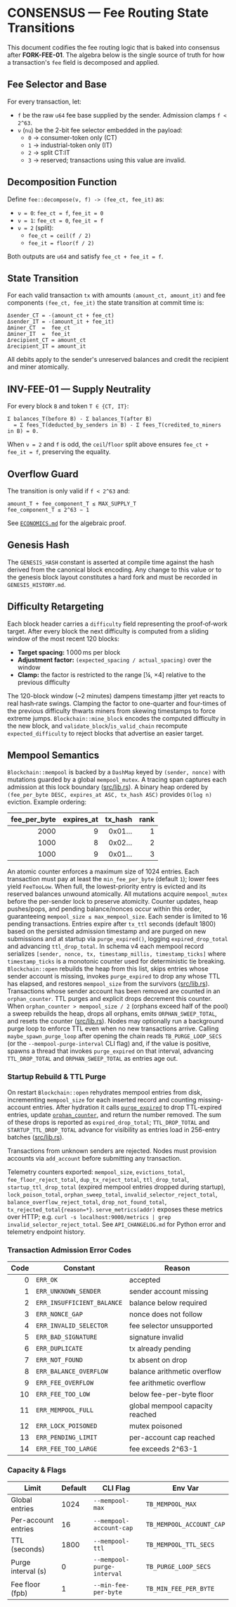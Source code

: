 # CONSENSUS — Fee Routing State Transitions

This document codifies the fee routing logic that is baked into consensus after **FORK-FEE-01**.  The algebra below is the single source of truth for how a transaction's `fee` field is decomposed and applied.

## Fee Selector and Base

For every transaction, let:

- `f` be the raw `u64` fee base supplied by the sender.  Admission clamps `f < 2^63`.
- `ν` (`nu`) be the 2-bit fee selector embedded in the payload:
  - `0` → consumer-token only (CT)
  - `1` → industrial-token only (IT)
  - `2` → split CT∶IT
  - `3` → reserved; transactions using this value are invalid.

## Decomposition Function

Define `fee::decompose(ν, f) -> (fee_ct, fee_it)` as:

- `ν = 0`: `fee_ct = f`, `fee_it = 0`
- `ν = 1`: `fee_ct = 0`, `fee_it = f`
- `ν = 2` (split):
  - `fee_ct = ceil(f / 2)`
  - `fee_it = floor(f / 2)`

Both outputs are `u64` and satisfy `fee_ct + fee_it = f`.

## State Transition

For each valid transaction `tx` with amounts `(amount_ct, amount_it)` and fee components `(fee_ct, fee_it)` the state transition at commit time is:

```
Δsender_CT = -(amount_ct + fee_ct)
Δsender_IT = -(amount_it + fee_it)
Δminer_CT  =  fee_ct
Δminer_IT  =  fee_it
Δrecipient_CT = amount_ct
Δrecipient_IT = amount_it
```

All debits apply to the sender's unreserved balances and credit the recipient and miner atomically.

## INV-FEE-01 — Supply Neutrality

For every block `B` and token `T ∈ {CT, IT}`:

```
Σ balances_T(before B) - Σ balances_T(after B)
  = Σ fees_T(deducted_by_senders in B) - Σ fees_T(credited_to_miners in B) = 0.
```

When `ν = 2` and `f` is odd, the `ceil`/`floor` split above ensures `fee_ct + fee_it = f`, preserving the equality.

## Overflow Guard

The transition is only valid if `f < 2^63` and:

```
amount_T + fee_component_T ≤ MAX_SUPPLY_T
fee_component_T ≤ 2^63 − 1
```

See [`ECONOMICS.md`](ECONOMICS.md#inv-fee-02) for the algebraic proof.

## Genesis Hash

The `GENESIS_HASH` constant is asserted at compile time against the hash derived from the canonical block encoding. Any change to this value or to the genesis block layout constitutes a hard fork and must be recorded in `GENESIS_HISTORY.md`.

## Difficulty Retargeting

Each block header carries a `difficulty` field representing the proof‑of‑work
target. After every block the next difficulty is computed from a sliding window
of the most recent 120 blocks:

- **Target spacing:** 1 000 ms per block
- **Adjustment factor:** `(expected_spacing / actual_spacing)` over the window
- **Clamp:** the factor is restricted to the range [¼, ×4] relative to the
  previous difficulty

The 120-block window (~2 minutes) dampens timestamp jitter yet reacts to real
hash‑rate swings. Clamping the factor to one-quarter and four-times of the
previous difficulty thwarts miners from skewing timestamps to force extreme
jumps. `Blockchain::mine_block` encodes the computed difficulty in the new
block, and `validate_block`/`is_valid_chain` recompute
`expected_difficulty` to reject blocks that advertise an easier target.

## Mempool Semantics

`Blockchain::mempool` is backed by a `DashMap` keyed by `(sender, nonce)` with
mutations guarded by a global `mempool_mutex`.
A tracing span captures each admission at this lock boundary
([src/lib.rs](src/lib.rs#L1067-L1082)).
A binary heap ordered by `(fee_per_byte DESC, expires_at ASC, tx_hash ASC)`
provides `O(log n)` eviction. Example ordering:

| fee_per_byte | expires_at | tx_hash | rank |
|-------------:|-----------:|--------:|-----:|
|        2000  |          9 | 0x01…   | 1    |
|        1000  |          8 | 0x02…   | 2    |
|        1000  |          9 | 0x01…   | 3    |

An atomic counter enforces a maximum size of 1024
entries. Each transaction must pay at least the `min_fee_per_byte` (default `1`);
lower fees yield `FeeTooLow`. When full, the lowest-priority entry is evicted
and its reserved balances unwound atomically. All mutations acquire
`mempool_mutex` before the per-sender lock to preserve atomicity. Counter
updates, heap pushes/pops, and pending balance/nonces occur within this order,
guaranteeing `mempool_size ≤ max_mempool_size`. Each sender is
limited to 16 pending transactions. Entries expire after `tx_ttl` seconds
(default 1800) based on the persisted admission timestamp and are purged on new
submissions and at startup via `purge_expired()`, logging `expired_drop_total`
and advancing `ttl_drop_total`. In schema v4 each mempool record serializes
`[sender, nonce, tx, timestamp_millis, timestamp_ticks]` where `timestamp_ticks`
is a monotonic counter used for deterministic tie breaking. `Blockchain::open`
rebuilds the heap from this list, skips entries whose sender account is missing,
invokes `purge_expired` to drop any whose TTL has elapsed, and restores
`mempool_size` from the survivors ([src/lib.rs](src/lib.rs#L855-L916)).
Transactions whose sender account has been removed are counted in an
`orphan_counter`. TTL purges and explicit drops decrement this counter. When
`orphan_counter > mempool_size / 2` (orphans exceed half of the pool) a sweep
rebuilds the heap, drops all orphans, emits `ORPHAN_SWEEP_TOTAL`, and resets the
counter ([src/lib.rs](src/lib.rs#L1638-L1663)).
Nodes may optionally run a background purge loop to enforce TTL even when
no new transactions arrive. Calling `maybe_spawn_purge_loop` after opening the
chain reads `TB_PURGE_LOOP_SECS` (or the `--mempool-purge-interval` CLI flag)
and, if the value is positive, spawns a thread that invokes `purge_expired`
on that interval, advancing `TTL_DROP_TOTAL` and `ORPHAN_SWEEP_TOTAL` as
entries age out.

### Startup Rebuild & TTL Purge

On restart `Blockchain::open` rehydrates mempool entries from disk, incrementing
`mempool_size` for each inserted record and counting missing-account entries.
After hydration it calls [`purge_expired`](src/lib.rs#L1597-L1666) to drop
TTL-expired entries, update [`orphan_counter`](src/lib.rs#L1638-L1663), and
return the number removed. The sum of these drops is reported as
`expired_drop_total`; `TTL_DROP_TOTAL` and `STARTUP_TTL_DROP_TOTAL` advance for visibility as entries load in 256-entry batches
([src/lib.rs](src/lib.rs#L918-L935)).

Transactions from unknown senders are rejected. Nodes must provision accounts via
`add_account` before submitting any transaction.

Telemetry counters exported: `mempool_size`, `evictions_total`,
`fee_floor_reject_total`, `dup_tx_reject_total`, `ttl_drop_total`,
`startup_ttl_drop_total` (expired mempool entries dropped during startup), `lock_poison_total`, `orphan_sweep_total`,
`invalid_selector_reject_total`, `balance_overflow_reject_total`,
`drop_not_found_total`, `tx_rejected_total{reason=*}`. `serve_metrics(addr)`
exposes these metrics over HTTP; e.g. `curl -s localhost:9000/metrics | grep
invalid_selector_reject_total`. See `API_CHANGELOG.md` for Python error and
telemetry endpoint history.

### Transaction Admission Error Codes

| Code | Constant                  | Reason                  |
|----:|---------------------------|-------------------------|
| 0   | `ERR_OK`                  | accepted                |
| 1   | `ERR_UNKNOWN_SENDER`      | sender account missing  |
| 2   | `ERR_INSUFFICIENT_BALANCE`| balance below required  |
| 3   | `ERR_NONCE_GAP`           | nonce does not follow   |
| 4   | `ERR_INVALID_SELECTOR`    | fee selector unsupported|
| 5   | `ERR_BAD_SIGNATURE`       | signature invalid       |
| 6   | `ERR_DUPLICATE`           | tx already pending      |
| 7   | `ERR_NOT_FOUND`           | tx absent on drop       |
| 8   | `ERR_BALANCE_OVERFLOW`    | balance arithmetic overflow |
| 9   | `ERR_FEE_OVERFLOW`        | fee arithmetic overflow |
| 10  | `ERR_FEE_TOO_LOW`         | below fee-per-byte floor|
| 11  | `ERR_MEMPOOL_FULL`        | global mempool capacity reached |
| 12  | `ERR_LOCK_POISONED`       | mutex poisoned          |
| 13  | `ERR_PENDING_LIMIT`       | per-account cap reached |
| 14  | `ERR_FEE_TOO_LARGE`       | fee exceeds 2^63-1      |

### Capacity & Flags

| Limit               | Default | CLI Flag                | Env Var                    |
|---------------------|---------|------------------------|----------------------------|
| Global entries      | 1024    | `--mempool-max`        | `TB_MEMPOOL_MAX`           |
| Per-account entries | 16      | `--mempool-account-cap`| `TB_MEMPOOL_ACCOUNT_CAP`   |
| TTL (seconds)       | 1800    | `--mempool-ttl`        | `TB_MEMPOOL_TTL_SECS`      |
| Purge interval (s)  | 0       | `--mempool-purge-interval` | `TB_PURGE_LOOP_SECS` |
| Fee floor (fpb)     | 1       | `--min-fee-per-byte`   | `TB_MIN_FEE_PER_BYTE`      |

